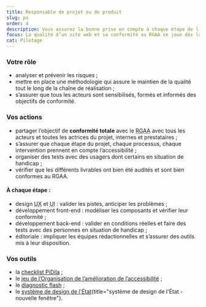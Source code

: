 ```yaml
---
title: Responsable de projet ou de produit
slug: po
order: 4
description: Vous assurez la bonne prise en compte à chaque étape de l’accessibilité
focus: La qualité d’un site web et sa conformité au RGAA se joue dès la conception d’un projet.
cat: Pilotage
---
```


### Votre rôle

* analyser et prévenir les risques ;
* mettre en place une méthodologie qui assure le maintien de la qualité tout le long de la chaîne de réalisation ;
* s’assurer que tous les acteurs sont sensibilisés, formés et informés des objectifs de conformité. 

### Vos actions

* partager l’objectif de **conformité totale** avec le <abbr title="Référentiel général d’amélioration de l’accessibilité">RGAA</abbr> avec tous les acteurs et toutes les actrices du projet, internes et prestataires ;
* s’assurer que chaque étape du projet, chaque processus, chaque intervention prennent en compte l’accessibilité ;
* organiser des tests avec des usagers dont certains en situation de handicap ;
* vérifier que les différents livrables ont bien été audités et sont bien conformes au RGAA.

#### À chaque étape :

* design <abbr title="User experience" lang="en">UX</abbr> et <abbr title="User interface" lang="en">UI</abbr> : valider les pistes, anticiper les problèmes ;
* développement front-end : modéliser les composants et vérifier leur conformité ;
* développement back-end : valider en conditions réelles et faire des tests avec des personnes en situation de handicap ;
* éditoriale : impliquer les équipes rédactionnelles et s’assurer des outils mis à leur disposition.

### Vos outils

* la [checklist PiDila](/outils/checklist-pidila/?reference=%5B%22RGAA%22%5D) ;
* le [jeu de l’Organisation de l’amélioration de l’accessibilité](/outils/jeu-de-oaa/) ;
* le [diagnostic flash](/outils/diagnostic-flash) ;
* le [système de design de l'État](https://www.systeme-de-design.gouv.fr/){title="système de design de l'État - nouvelle fenêtre"}.
